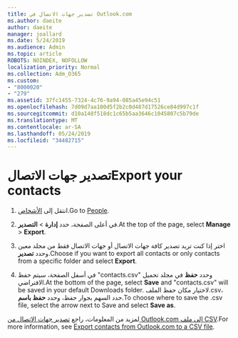 ```yaml
---
title: تصدير جهات الاتصال في Outlook.com
ms.author: daeite
author: daeite
manager: joallard
ms.date: 5/24/2019
ms.audience: Admin
ms.topic: article
ROBOTS: NOINDEX, NOFOLLOW
localization_priority: Normal
ms.collection: Adm_O365
ms.custom:
- "8000020"
- "279"
ms.assetid: 37fc1455-7324-4c76-9a94-085a45e94c51
ms.openlocfilehash: 7d09d7aa100d5f2b2c0d487d17526ce84d997c1f
ms.sourcegitcommit: d10a148f518dc1c65b5aa3646c1045807c5b79de
ms.translationtype: MT
ms.contentlocale: ar-SA
ms.lasthandoff: 05/24/2019
ms.locfileid: "34482715"
---
```

# <a name="export-your-contacts"></a><span data-ttu-id="f3472-102">تصدير جهات الاتصال</span><span class="sxs-lookup"><span data-stu-id="f3472-102">Export your contacts</span></span>

1. <span data-ttu-id="f3472-103">انتقل إلى [الأشخاص](https://outlook.live.com/people/).</span><span class="sxs-lookup"><span data-stu-id="f3472-103">Go to [People](https://outlook.live.com/people/).</span></span>

2. <span data-ttu-id="f3472-104">في أعلى الصفحة، حدد **إدارة** \> **التصدير**.</span><span class="sxs-lookup"><span data-stu-id="f3472-104">At the top of the page, select **Manage** \> **Export**.</span></span>

3. <span data-ttu-id="f3472-105">اختر إذا كنت تريد تصدير كافة جهات الاتصال أو جهات الاتصال فقط من مجلد معين وحدد **تصدير**.</span><span class="sxs-lookup"><span data-stu-id="f3472-105">Choose if you want to export all contacts or only contacts from a specific folder and select **Export**.</span></span>

4. <span data-ttu-id="f3472-106">في أسفل الصفحة، سيتم حفظ "contacts.csv" وحدد **حفظ** في مجلد تحميل الافتراضي.</span><span class="sxs-lookup"><span data-stu-id="f3472-106">At the bottom of the page, select **Save** and "contacts.csv" will be saved in your default Downloads folder.</span></span> <span data-ttu-id="f3472-107">لاختيار مكان حفظ الملف.csv، حدد السهم بجوار حفظ، وحدد **حفظ باسم**.</span><span class="sxs-lookup"><span data-stu-id="f3472-107">To choose where to save the .csv file, select the arrow next to Save and select **Save as**.</span></span>

<span data-ttu-id="f3472-108">لمزيد من المعلومات، راجع [تصدير جهات الاتصال من Outlook.com إلى ملف CSV](https://go.microsoft.com/fwlink/p/?linkid=873137).</span><span class="sxs-lookup"><span data-stu-id="f3472-108">For more information, see [Export contacts from Outlook.com to a CSV file](https://go.microsoft.com/fwlink/p/?linkid=873137).</span></span>